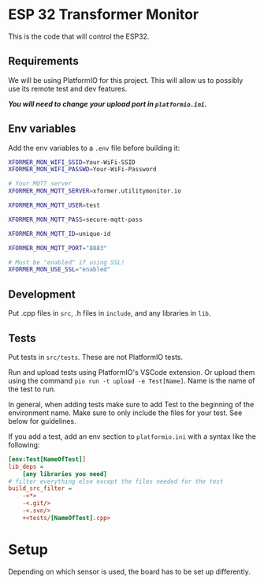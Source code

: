 # ESP 32 Transformer Monitor

This is the code that will control the ESP32.

## Requirements

We will be using PlatformIO for this project. This will allow us to possibly use its remote test and dev features.

***You will need to change your upload port in `platformio.ini`.***

## Env variables

Add the env variables to a `.env` file before building it:

```sh
XFORMER_MON_WIFI_SSID=Your-WiFi-SSID
XFORMER_MON_WIFI_PASSWD=Your-WiFi-Password

# Your MQTT server
XFORMER_MON_MQTT_SERVER=xformer.utilitymonitor.io

XFORMER_MON_MQTT_USER=test

XFORMER_MON_MQTT_PASS=secure-mqtt-pass

XFORMER_MON_MQTT_ID=unique-id

XFORMER_MON_MQTT_PORT="8883"

# Must be "enabled" if using SSL!
XFORMER_MON_USE_SSL="enabled"
```

## Development

Put .cpp files in `src`, .h files in `include`, and any libraries in `lib`.

## Tests

Put tests in `src/tests`. These are not PlatformIO tests.

Run and upload tests using PlatformIO's VSCode extension. Or upload them using the command `pio run -t upload -e Test[Name]`. Name is the name of the test to run.

In general, when adding tests make sure to add Test to the beginning of the environment name. Make sure to only include the files for your test. See below for guidelines.

If you add a test, add an env section to `platformio.ini` with a syntax like the following:

```ini
[env:Test[NameOfTest]]
lib_deps = 
    [any libraries you need]
# filter everything else except the files needed for the test
build_src_filter = 
    -<*> 
    -<.git/> 
    -<.svn/> 
    +<tests/[NameOfTest].cpp>
```

# Setup

Depending on which sensor is used, the board has to be set up differently.

